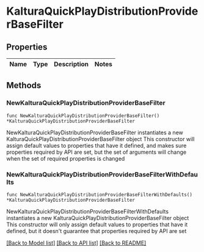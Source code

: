 # KalturaQuickPlayDistributionProviderBaseFilter

## Properties

Name | Type | Description | Notes
------------ | ------------- | ------------- | -------------

## Methods

### NewKalturaQuickPlayDistributionProviderBaseFilter

`func NewKalturaQuickPlayDistributionProviderBaseFilter() *KalturaQuickPlayDistributionProviderBaseFilter`

NewKalturaQuickPlayDistributionProviderBaseFilter instantiates a new KalturaQuickPlayDistributionProviderBaseFilter object
This constructor will assign default values to properties that have it defined,
and makes sure properties required by API are set, but the set of arguments
will change when the set of required properties is changed

### NewKalturaQuickPlayDistributionProviderBaseFilterWithDefaults

`func NewKalturaQuickPlayDistributionProviderBaseFilterWithDefaults() *KalturaQuickPlayDistributionProviderBaseFilter`

NewKalturaQuickPlayDistributionProviderBaseFilterWithDefaults instantiates a new KalturaQuickPlayDistributionProviderBaseFilter object
This constructor will only assign default values to properties that have it defined,
but it doesn't guarantee that properties required by API are set


[[Back to Model list]](../README.md#documentation-for-models) [[Back to API list]](../README.md#documentation-for-api-endpoints) [[Back to README]](../README.md)



